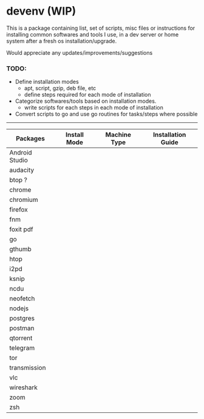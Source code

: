 # devenv (WIP)
This is a package containing list, set of scripts, misc files or instructions for installing common softwares and tools I use, in a dev server or home system after a fresh os installation/upgrade.

Would appreciate any updates/improvements/suggestions

### TODO:
  - Define installation modes
    - apt, script, gzip, deb file, etc
    - define steps required for each mode of installation
  - Categorize softwares/tools based on installation modes.
    - write scripts for each steps in each mode of installation
  - Convert scripts to go and use go routines for tasks/steps where possible

---

| Packages | Install Mode | Machine Type| Installation Guide |
| --- | --- | --- | --- |
| Android Studio |  |  |  |
| audacity | | | |
| btop ? | | |  |
| chrome | | | |
| chromium | | | |
| firefox | | | |
| fnm |  |  |  |
| foxit pdf | | | |
| go |  |  |  |
| gthumb | | | |
| htop  |  |  |  |
| i2pd | | | |
| ksnip | | | |
| ncdu |  |  |  |
| neofetch |  |  |  |
| nodejs |  |  |  |
| postgres  |  |  |  |
| postman | | | |
| qtorrent | | | |
| telegram | | | |
| tor | | | |
| transmission | | | |
| vlc | | | |
| wireshark | | | |
| zoom | | | |
| zsh |  |  |  |
